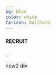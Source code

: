 ```yaml
---
bg: blue
color: white
fa-icon: bullhorn
---
```

#### RECRUIT

<div id="cp_widget_b07a4f0c-b3ed-4f33-950c-18a6b95adc43">...</div><script type="text/javascript">
var cpo = []; cpo["_object"] ="cp_widget_b07a4f0c-b3ed-4f33-950c-18a6b95adc43"; cpo["_fid"] = "AAPA-T-xfru1";
var _cpmp = _cpmp || []; _cpmp.push(cpo);
(function() { var cp = document.createElement("script"); cp.type = "text/javascript";
cp.async = true; cp.src = "//www.cincopa.com/media-platform/runtime/libasync.js";
var c = document.getElementsByTagName("script")[0];
c.parentNode.insertBefore(cp, c); })(); </script>

new2 div
